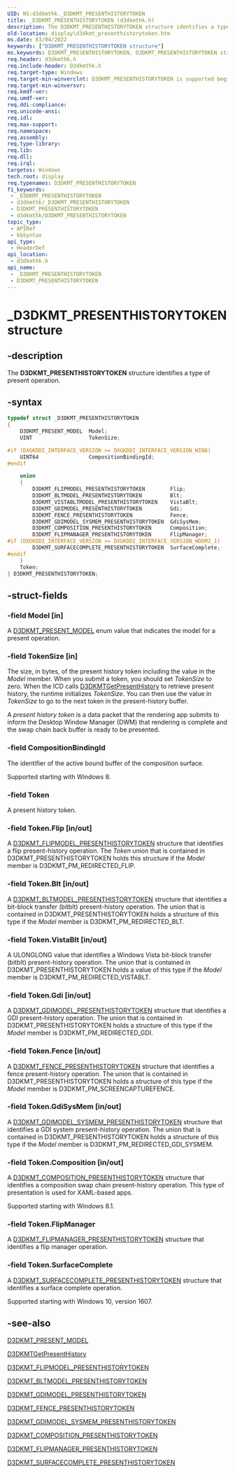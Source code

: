```yaml
---
UID: NS:d3dkmthk._D3DKMT_PRESENTHISTORYTOKEN
title: _D3DKMT_PRESENTHISTORYTOKEN (d3dkmthk.h)
description: The D3DKMT_PRESENTHISTORYTOKEN structure identifies a type of present operation.
old-location: display\d3dkmt_presenthistorytoken.htm
ms.date: 03/04/2022
keywords: ["D3DKMT_PRESENTHISTORYTOKEN structure"]
ms.keywords: D3DKMT_PRESENTHISTORYTOKEN, D3DKMT_PRESENTHISTORYTOKEN structure [Display Devices], OpenGL_Structs_6a454620-8217-4119-bbdd-4caa83169e27.xml, _D3DKMT_PRESENTHISTORYTOKEN, d3dkmthk/D3DKMT_PRESENTHISTORYTOKEN, display.d3dkmt_presenthistorytoken
req.header: d3dkmthk.h
req.include-header: D3dkmthk.h
req.target-type: Windows
req.target-min-winverclnt: D3DKMT_PRESENTHISTORYTOKEN is supported beginning with the Windows 7 operating system.
req.target-min-winversvr: 
req.kmdf-ver: 
req.umdf-ver: 
req.ddi-compliance: 
req.unicode-ansi: 
req.idl: 
req.max-support: 
req.namespace: 
req.assembly: 
req.type-library: 
req.lib: 
req.dll: 
req.irql: 
targetos: Windows
tech.root: display
req.typenames: D3DKMT_PRESENTHISTORYTOKEN
f1_keywords:
 - _D3DKMT_PRESENTHISTORYTOKEN
 - d3dkmthk/_D3DKMT_PRESENTHISTORYTOKEN
 - D3DKMT_PRESENTHISTORYTOKEN
 - d3dkmthk/D3DKMT_PRESENTHISTORYTOKEN
topic_type:
 - APIRef
 - kbSyntax
api_type:
 - HeaderDef
api_location:
 - d3dkmthk.h
api_name:
 - _D3DKMT_PRESENTHISTORYTOKEN
 - D3DKMT_PRESENTHISTORYTOKEN
---
```


# _D3DKMT_PRESENTHISTORYTOKEN structure

## -description

The **D3DKMT_PRESENTHISTORYTOKEN** structure identifies a type of present operation.

## -syntax

```cpp
typedef struct _D3DKMT_PRESENTHISTORYTOKEN
{
    D3DKMT_PRESENT_MODEL  Model;
    UINT                  TokenSize;

#if (DXGKDDI_INTERFACE_VERSION >= DXGKDDI_INTERFACE_VERSION_WIN8)
    UINT64                CompositionBindingId;
#endif

    union
    {
        D3DKMT_FLIPMODEL_PRESENTHISTORYTOKEN        Flip;
        D3DKMT_BLTMODEL_PRESENTHISTORYTOKEN         Blt;
        D3DKMT_VISTABLTMODEL_PRESENTHISTORYTOKEN    VistaBlt;
        D3DKMT_GDIMODEL_PRESENTHISTORYTOKEN         Gdi;
        D3DKMT_FENCE_PRESENTHISTORYTOKEN            Fence;
        D3DKMT_GDIMODEL_SYSMEM_PRESENTHISTORYTOKEN  GdiSysMem;
        D3DKMT_COMPOSITION_PRESENTHISTORYTOKEN      Composition;
        D3DKMT_FLIPMANAGER_PRESENTHISTORYTOKEN      FlipManager;
#if (DXGKDDI_INTERFACE_VERSION >= DXGKDDI_INTERFACE_VERSION_WDDM2_1)
        D3DKMT_SURFACECOMPLETE_PRESENTHISTORYTOKEN  SurfaceComplete;
#endif
    }
    Token;
} D3DKMT_PRESENTHISTORYTOKEN;
```

## -struct-fields

### -field Model [in]

A [D3DKMT_PRESENT_MODEL](ne-d3dkmthk-_d3dkmt_present_model.md) enum value that indicates the model for a present operation.

### -field TokenSize [in]

The size, in bytes, of the present history token including the value in the *Model* member. When you submit a token, you should set *TokenSize* to zero. When the ICD calls [D3DKMTGetPresentHistory](nf-d3dkmthk-d3dkmtgetpresenthistory.md) to retrieve present history, the runtime initializes *TokenSize*. You can then use the value in *TokenSize* to go to the next token in the present-history buffer.

A *present history token* is a data packet that the rendering app submits to inform the Desktop Window Manager (DWM) that rendering is complete and the swap chain back buffer is ready to be presented.

### -field CompositionBindingId

The identifier of the active bound buffer of the composition surface.

Supported starting with Windows 8.

### -field Token

A present history token.

### -field Token.Flip [in/out]

A [D3DKMT_FLIPMODEL_PRESENTHISTORYTOKEN](ns-d3dkmthk-_d3dkmt_flipmodel_presenthistorytoken.md) structure that identifies a flip present-history operation. The *Token* union that is contained in D3DKMT_PRESENTHISTORYTOKEN holds this structure if the *Model* member is D3DKMT_PM_REDIRECTED_FLIP.

### -field Token.Blt [in/out]

A [D3DKMT_BLTMODEL_PRESENTHISTORYTOKEN](ns-d3dkmthk-_d3dkmt_bltmodel_presenthistorytoken.md) structure that identifies a bit-block transfer (bitblt) present-history operation. The union that is contained in D3DKMT_PRESENTHISTORYTOKEN holds a structure of this type if the *Model* member is D3DKMT_PM_REDIRECTED_BLT.

### -field Token.VistaBlt [in/out]

A ULONGLONG value that identifies a Windows Vista bit-block transfer (bitblt) present-history operation. The union that is contained in D3DKMT_PRESENTHISTORYTOKEN holds a value of this type if the *Model* member is D3DKMT_PM_REDIRECTED_VISTABLT.

### -field Token.Gdi [in/out]

A [D3DKMT_GDIMODEL_PRESENTHISTORYTOKEN](ns-d3dkmthk-_d3dkmt_gdimodel_presenthistorytoken.md) structure that identifies a GDI present-history operation. The union that is contained in D3DKMT_PRESENTHISTORYTOKEN holds a structure of this type if the *Model* member is D3DKMT_PM_REDIRECTED_GDI.

### -field Token.Fence [in/out]

A [D3DKMT_FENCE_PRESENTHISTORYTOKEN](ns-d3dkmthk-_d3dkmt_fence_presenthistorytoken.md) structure that identifies a fence present-history operation. The union that is contained in D3DKMT_PRESENTHISTORYTOKEN holds a structure of this type if the *Model* member is D3DKMT_PM_SCREENCAPTUREFENCE.

### -field Token.GdiSysMem [in/out]

A [D3DKMT_GDIMODEL_SYSMEM_PRESENTHISTORYTOKEN](ns-d3dkmthk-_d3dkmt_gdimodel_sysmem_presenthistorytoken.md) structure that identifies a GDI system present-history operation. The union that is contained in D3DKMT_PRESENTHISTORYTOKEN holds a structure of this type if the *Model* member is D3DKMT_PM_REDIRECTED_GDI_SYSMEM.

### -field Token.Composition [in/out]

A [D3DKMT_COMPOSITION_PRESENTHISTORYTOKEN](ns-d3dkmthk-_d3dkmt_composition_presenthistorytoken.md) structure that identifies a composition swap chain present-history operation. This type of presentation is used for XAML-based apps.

Supported starting with Windows 8.1.

### -field Token.FlipManager

A [D3DKMT_FLIPMANAGER_PRESENTHISTORYTOKEN](ns-d3dkmthk-_d3dkmt_surfacecomplete_presenthistorytoken.md) structure that identifies a flip manager operation.

### -field Token.SurfaceComplete

A [D3DKMT_SURFACECOMPLETE_PRESENTHISTORYTOKEN](ns-d3dkmthk-_d3dkmt_surfacecomplete_presenthistorytoken.md) structure that identifies a surface complete operation.

Supported starting with Windows 10, version 1607.

## -see-also

[D3DKMT_PRESENT_MODEL](ne-d3dkmthk-_d3dkmt_present_model.md)

[D3DKMTGetPresentHistory](nf-d3dkmthk-d3dkmtgetpresenthistory.md)

[D3DKMT_FLIPMODEL_PRESENTHISTORYTOKEN](ns-d3dkmthk-_d3dkmt_flipmodel_presenthistorytoken.md)

[D3DKMT_BLTMODEL_PRESENTHISTORYTOKEN](ns-d3dkmthk-_d3dkmt_bltmodel_presenthistorytoken.md)

[D3DKMT_GDIMODEL_PRESENTHISTORYTOKEN](ns-d3dkmthk-_d3dkmt_gdimodel_presenthistorytoken.md)

[D3DKMT_FENCE_PRESENTHISTORYTOKEN](ns-d3dkmthk-_d3dkmt_fence_presenthistorytoken.md)

[D3DKMT_GDIMODEL_SYSMEM_PRESENTHISTORYTOKEN](ns-d3dkmthk-_d3dkmt_gdimodel_sysmem_presenthistorytoken.md)

[D3DKMT_COMPOSITION_PRESENTHISTORYTOKEN](ns-d3dkmthk-_d3dkmt_composition_presenthistorytoken.md)

[D3DKMT_FLIPMANAGER_PRESENTHISTORYTOKEN](ns-d3dkmthk-_d3dkmt_surfacecomplete_presenthistorytoken.md)

[D3DKMT_SURFACECOMPLETE_PRESENTHISTORYTOKEN](ns-d3dkmthk-_d3dkmt_surfacecomplete_presenthistorytoken.md)
